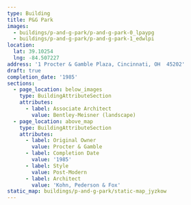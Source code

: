 ```yaml
---
type: Building
title: P&G Park
images:
  - buildings/p-and-g-park/p-and-g-park-0_lpaypg
  - buildings/p-and-g-park/p-and-g-park-1_edwlpi
location:
  lat: 39.10254
  lng: -84.507227
address: '1 Procter & Gamble Plaza, Cincinnati, OH  45202'
draft: true
completion_date: '1985'
sections:
  - page_location: below_images
    type: BuildingAttributeSection
    attributes:
      - label: Associate Architect
        value: Bentley-Meisner (landscape)
  - page_location: above_map
    type: BuildingAttributeSection
    attributes:
      - label: Original Owner
        value: Procter & Gamble
      - label: Completion Date
        value: '1985'
      - label: Style
        value: Post-Modern
      - label: Architect
        value: 'Kohn, Pederson & Fox'
static_map: buildings/p-and-g-park/static-map_jyzkow
---
```

